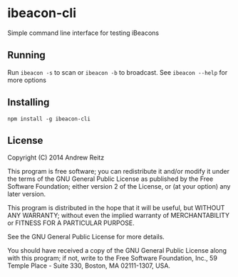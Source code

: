 # ibeacon-cli

Simple command line interface for testing  iBeacons

## Running
Run `ibeacon -s` to scan or `ibeacon -b` to broadcast.
See `ibeacon --help` for more options

## Installing

`npm install -g ibeacon-cli`

## License

  Copyright (C) 2014 Andrew Reitz
  
  This program is free software; you can redistribute it and/or
  modify it under the terms of the GNU General Public License
  as published by the Free Software Foundation; either version 2
  of the License, or (at your option) any later version.
  
  This program is distributed in the hope that it will be useful,
  but WITHOUT ANY WARRANTY; without even the implied warranty of
  MERCHANTABILITY or FITNESS FOR A PARTICULAR PURPOSE.  
  
  See the GNU General Public License for more details.
  
  You should have received a copy of the GNU General Public License
  along with this program; if not, write to the Free Software
  Foundation, Inc., 59 Temple Place - Suite 330, Boston, MA  02111-1307, USA.
